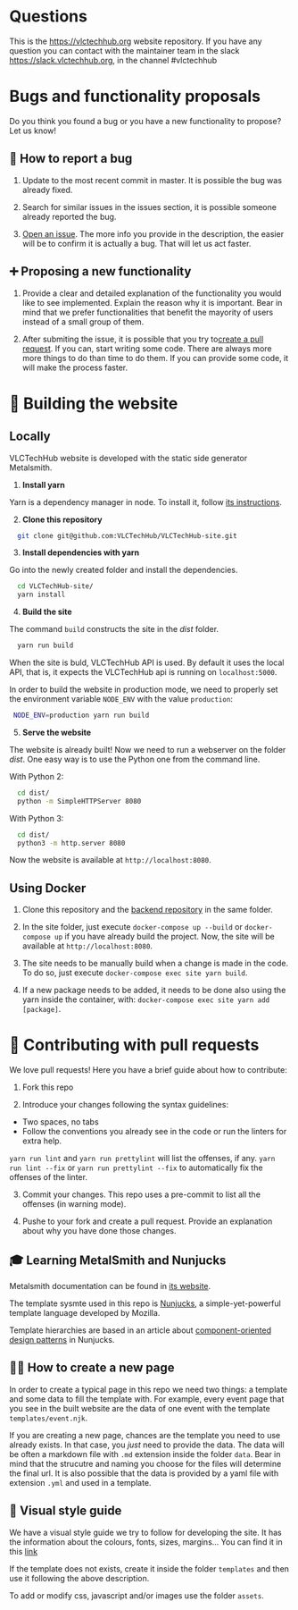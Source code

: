 # Questions

This is the https://vlctechhub.org website repository. If you have any question you can contact with the maintainer team in the slack https://slack.vlctechhub.org, in the channel #vlctechhub

# Bugs and functionality proposals

Do you think you found a bug or you have a new functionality to propose? Let us know!

## :bug: How to report a bug

1. Update to the most recent commit in master. It is possible the bug was already fixed.

2. Search for similar issues in the issues section, it is possible someone already reported the bug.

3. [Open an issue](https://github.com/VLCTechHub/VLCTechHub-site/issues/new). The more info you provide in the description, the easier will be to confirm it is actually a bug. That will let us act faster.

## :heavy_plus_sign: Proposing a new functionality

1. Provide a clear and detailed explanation of the functionality you would like to see implemented. Explain the reason why it is important. Bear in mind that we prefer functionalities that benefit the mayority of users instead of a small group of them.

2. After submiting the issue, it is possible that you try to[create a pull request](https://help.github.com/en/articles/creating-a-pull-request). If you can, start writing some code. There are always more more things to do than time to do them. If you can provide some code, it will make the process faster.

# 🚀 Building the website

## Locally

VLCTechHub website is developed with the static side generator Metalsmith.

1. **Install yarn**

Yarn is a dependency manager in node. To install it, follow [its instructions](https://yarnpkg.com/en/docs/install).

2. **Clone this repository**

```sh
  git clone git@github.com:VLCTechHub/VLCTechHub-site.git
```

3. **Install dependencies with yarn**

Go into the newly created folder and install the dependencies.

```sh
  cd VLCTechHub-site/
  yarn install
```

4. **Build the site**

The command `build` constructs the site in the _dist_ folder.

```sh
  yarn run build
```

When the site is buld, VLCTechHub API is used. By default it uses the local API, that is, it expects the VLCTechHub api is running on `localhost:5000`.

In order to build the website in production mode, we need to properly set the environment variable `NODE_ENV` with the value `production`:

```sh
 NODE_ENV=production yarn run build
```

5. **Serve the website**

The website is already built! Now we need to run a webserver on the folder _dist_. One easy way is to use the Python one from the command line.

With Python 2:

```sh
  cd dist/
  python -m SimpleHTTPServer 8080
```

With Python 3:

```sh
  cd dist/
  python3 -m http.server 8080
```

Now the website is available at `http://localhost:8080`.

## Using Docker

1. Clone this repository and the [backend repository](https://github.com/VLCTechHub/VLCTechHub-api) in the same folder.

2. In the site folder, just execute `docker-compose up --build` or `docker-compose up` if you have already build the project. Now, the site will be available at `http://localhost:8080`.

3. The site needs to be manually build when a change is made in the code. To do so, just execute `docker-compose exec site yarn build`.

4. If a new package needs to be added, it needs to be done also using the yarn inside the container, with: `docker-compose exec site yarn add [package]`.

# :gift: Contributing with pull requests

We love pull requests! Here you have a brief guide about how to contribute:

1. Fork this repo

2. Introduce your changes following the syntax guidelines:

- Two spaces, no tabs
- Follow the conventions you already see in the code or run the linters for extra help.

`yarn run lint` and `yarn run prettylint` will list the offenses, if any. `yarn run lint --fix` or `yarn run prettylint --fix` to automatically fix the offenses of the linter.

3. Commit your changes. This repo uses a pre-commit to list all the offenses (in warning mode).

4. Pushe to your fork and create a pull request. Provide an explanation about why you have done those changes.

## 🎓 Learning MetalSmith and Nunjucks

Metalsmith documentation can be found in [its website](https://metalsmith.io).

The template sysmte used in this repo is [Nunjucks](https://mozilla.github.io/nunjucks/), a simple-yet-powerful template language developed by Mozilla.

Template hierarchies are based in an article about [component-oriented design patterns](https://css-tricks.com/component-led-design-patterns-nunjucks-grunt/) in Nunjucks.

## :woman_technologist: How to create a new page

In order to create a typical page in this repo we need two things: a template and some data to fill the template with. For example, every event page that you see in the built website are the data of one event with the template `templates/event.njk`.

If you are creating a new page, chances are the template you need to use already exists. In that case, you _just_ need to provide the data. The data will be often a markdown file with `.md` extension inside the folder `data`. Bear in mind that the strucutre and naming you choose for the files will determine the final url. It is also possible that the data is provided by a yaml file with extension `.yml` and used in a template.

## :art: Visual style guide

We have a visual style guide we try to follow for developing the site. It has the information about the colours, fonts, sizes, margins... You can find it in this [link](https://trello-attachments.s3.amazonaws.com/5c43105205ce397d451e512f/5ccc28e47798a41f8bed9562/5e34bbebf0482b82fc873122c20704c9/Gu%C3%ADa_de_estilo_webVTH.pdf)

If the template does not exists, create it inside the folder `templates` and then use it following the above description.

To add or modify css, javascript and/or images use the folder `assets`.
